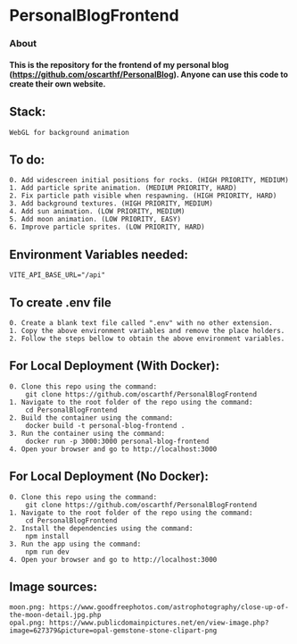 # PersonalBlogFrontend

### About
#### This is the repository for the frontend of my personal blog (https://github.com/oscarthf/PersonalBlog). Anyone can use this code to create their own website.

## Stack:

```
WebGL for background animation
```

## To do:

```
0. Add widescreen initial positions for rocks. (HIGH PRIORITY, MEDIUM)
1. Add particle sprite animation. (MEDIUM PRIORITY, HARD)
2. Fix particle path visible when respawning. (HIGH PRIORITY, HARD)
3. Add background textures. (HIGH PRIORITY, MEDIUM)
4. Add sun animation. (LOW PRIORITY, MEDIUM)
5. Add moon animation. (LOW PRIORITY, EASY)
6. Improve particle sprites. (LOW PRIORITY, HARD)
```

## Environment Variables needed:

```
VITE_API_BASE_URL="/api"
```

## To create .env file

```
0. Create a blank text file called ".env" with no other extension.
1. Copy the above environment variables and remove the place holders.
2. Follow the steps bellow to obtain the above environment variables.
```

## For Local Deployment (With Docker):

```
0. Clone this repo using the command:
    git clone https://github.com/oscarthf/PersonalBlogFrontend
1. Navigate to the root folder of the repo using the command:
    cd PersonalBlogFrontend
2. Build the container using the command:
    docker build -t personal-blog-frontend .
3. Run the container using the command:
    docker run -p 3000:3000 personal-blog-frontend
4. Open your browser and go to http://localhost:3000
```

## For Local Deployment (No Docker):

```
0. Clone this repo using the command:
    git clone https://github.com/oscarthf/PersonalBlogFrontend
1. Navigate to the root folder of the repo using the command:
    cd PersonalBlogFrontend
2. Install the dependencies using the command:
    npm install
3. Run the app using the command:
    npm run dev
4. Open your browser and go to http://localhost:3000
```

## Image sources:

```
moon.png: https://www.goodfreephotos.com/astrophotography/close-up-of-the-moon-detail.jpg.php
opal.png: https://www.publicdomainpictures.net/en/view-image.php?image=627379&picture=opal-gemstone-stone-clipart-png
```